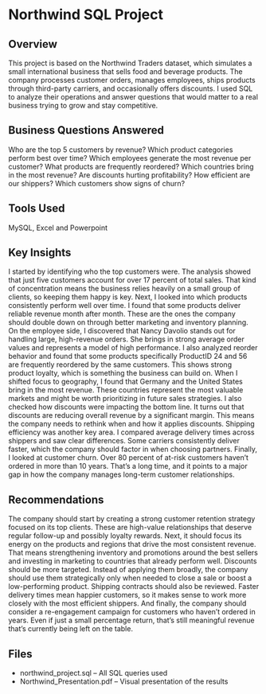 # Northwind SQL Project

## Overview
This project is based on the Northwind Traders dataset, which simulates a small international business that sells food and beverage products. The company processes customer orders, manages employees, ships products through third-party carriers, and occasionally offers discounts. I used SQL to analyze their operations and answer questions that would matter to a real business trying to grow and stay competitive.

## Business Questions Answered
Who are the top 5 customers by revenue?
Which product categories perform best over time?
Which employees generate the most revenue per customer?
What products are frequently reordered?
Which countries bring in the most revenue?
Are discounts hurting profitability?
How efficient are our shippers?
Which customers show signs of churn?


## Tools Used
MySQL, Excel and Powerpoint 

## Key Insights
I started by identifying who the top customers were. The analysis showed that just five customers account for over 17 percent of total sales. That kind of concentration means the business relies heavily on a small group of clients, so keeping them happy is key.
Next, I looked into which products consistently perform well over time. I found that some products deliver reliable revenue month after month. These are the ones the company should double down on through better marketing and inventory planning.
On the employee side, I discovered that Nancy Davolio stands out for handling large, high-revenue orders. She brings in strong average order values and represents a model of high performance.
I also analyzed reorder behavior and found that some products  specifically ProductID 24 and 56 are frequently reordered by the same customers. This shows strong product loyalty, which is something the business can build on.
When I shifted focus to geography, I found that Germany and the United States bring in the most revenue. These countries represent the most valuable markets and might be worth prioritizing in future sales strategies.
I also checked how discounts were impacting the bottom line. It turns out that discounts are reducing overall revenue by a significant margin. This means the company needs to rethink when and how it applies discounts.
Shipping efficiency was another key area. I compared average delivery times across shippers and saw clear differences. Some carriers consistently deliver faster, which the company should factor in when choosing partners.
Finally, I looked at customer churn. Over 80 percent of at-risk customers haven’t ordered in more than 10 years. That’s a long time, and it points to a major gap in how the company manages long-term customer relationships.

## Recommendations
The company should start by creating a strong customer retention strategy focused on its top clients. These are high-value relationships that deserve regular follow-up and possibly loyalty rewards.
Next, it should focus its energy on the products and regions that drive the most consistent revenue. That means strengthening inventory and promotions around the best sellers and investing in marketing to countries that already perform well.
Discounts should be more targeted. Instead of applying them broadly, the company should use them strategically only when needed to close a sale or boost a low-performing product.
Shipping contracts should also be reviewed. Faster delivery times mean happier customers, so it makes sense to work more closely with the most efficient shippers.
And finally, the company should consider a re-engagement campaign for customers who haven’t ordered in years. Even if just a small percentage return, that’s still meaningful revenue that’s currently being left on the table.


## Files
- northwind_project.sql – All SQL queries used
- Northwind_Presentation.pdf – Visual presentation of the results
